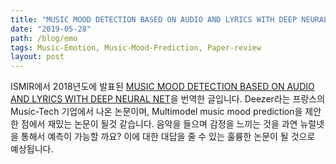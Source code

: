 ```yaml
---
title: "MUSIC MOOD DETECTION BASED ON AUDIO AND LYRICS WITH DEEP NEURAL NET(18.09)"
date: "2019-05-28"
path: /blog/emo
tags: Music-Emotion, Music-Mood-Prediction, Paper-review
layout: post
---
```


ISMIR에서 2018년도에 발표된 [MUSIC MOOD DETECTION BASED ON AUDIO AND LYRICS WITH DEEP NEURAL NET](https://arxiv.org/abs/1809.07276v1)을 번역한 글입니다. Deezer라는 프랑스의 Music-Tech 기업에서 나온 논문이며, Multimodel music mood prediction을 제안한 점에서 재밌는 논문이 될것 같습니다. 음악을 들으며 감정을 느끼는 것을 과연 뉴럴넷을 통해서 예측이 가능할 까요? 이에 대한 대답을 줄 수 있는 훌륭한 논문이 될 것으로 예상됩니다.
